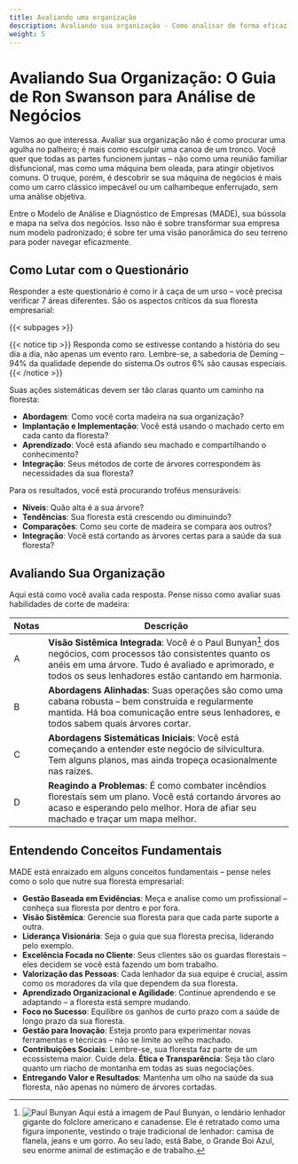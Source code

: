 ```yaml
---
title: Avaliando uma organização
description: Avaliando sua organização - Como analisar de forma eficaz uma empresa, negócio ou departamento
weight: 5
---
```


# Avaliando Sua Organização: O Guia de Ron Swanson para Análise de Negócios

Vamos ao que interessa. Avaliar sua organização não é como procurar uma agulha no palheiro; é mais como esculpir uma canoa de um tronco. Você quer que todas as partes funcionem juntas – não como uma reunião familiar disfuncional, mas como uma máquina bem oleada, para atingir objetivos comuns. O truque, porém, é descobrir se sua máquina de negócios é mais como um carro clássico impecável ou um calhambeque enferrujado, sem uma análise objetiva.

Entre o Modelo de Análise e Diagnóstico de Empresas (MADE), sua bússola e mapa na selva dos negócios. Isso não é sobre transformar sua empresa num modelo padronizado; é sobre ter uma visão panorâmica do seu terreno para poder navegar eficazmente.

## Como Lutar com o Questionário

Responder a este questionário é como ir à caça de um urso – você precisa verificar 7 áreas diferentes. São os aspectos críticos da sua floresta empresarial:

{{< subpages >}}

{{< notice tip >}} 
Responda como se estivesse contando a história do seu dia a dia, não apenas um evento raro. Lembre-se, a sabedoria de Deming – 94% da qualidade depende do sistema.Os outros 6% são causas especiais. 
{{< /notice >}}

Suas ações sistemáticas devem ser tão claras quanto um caminho na floresta:

- **Abordagem**: Como você corta madeira na sua organização?
- **Implantação e Implementação**: Você está usando o machado certo em cada canto da floresta?
- **Aprendizado**: Você está afiando seu machado e compartilhando o conhecimento?
- **Integração**: Seus métodos de corte de árvores correspondem às necessidades da sua floresta?

Para os resultados, você está procurando troféus mensuráveis:

- **Níveis**: Quão alta é a sua árvore?
- **Tendências**: Sua floresta está crescendo ou diminuindo?
- **Comparações**: Como seu corte de madeira se compara aos outros?
- **Integração**: Você está cortando as árvores certas para a saúde da sua floresta?

## Avaliando Sua Organização

Aqui está como você avalia cada resposta. Pense nisso como avaliar suas habilidades de corte de madeira:

| Notas  | Descrição                                                      |
| ----- | -------------------------------------------------------------- |
| A     | **Visão Sistêmica Integrada**: Você é o Paul Bunyan[^1] dos negócios, com processos tão consistentes quanto os anéis em uma árvore. Tudo é avaliado e aprimorado, e todos os seus lenhadores estão cantando em harmonia. |
| B     | **Abordagens Alinhadas**: Suas operações são como uma cabana robusta – bem construída e regularmente mantida. Há boa comunicação entre seus lenhadores, e todos sabem quais árvores cortar. |
| C     | **Abordagens Sistemáticas Iniciais**: Você está começando a entender este negócio de silvicultura. Tem alguns planos, mas ainda tropeça ocasionalmente nas raízes. |
| D     | **Reagindo a Problemas**: É como combater incêndios florestais sem um plano. Você está cortando árvores ao acaso e esperando pelo melhor. Hora de afiar seu machado e traçar um mapa melhor. |


## Entendendo Conceitos Fundamentais
MADE está enraizado em alguns conceitos fundamentais – pense neles como o solo que nutre sua floresta empresarial:

- **Gestão Baseada em Evidências**: Meça e analise como um profissional – conheça sua floresta por dentro e por fora.
- **Visão Sistêmica**: Gerencie sua floresta para que cada parte suporte a outra.
- **Liderança Visionária**: Seja o guia que sua floresta precisa, liderando pelo exemplo.
- **Excelência Focada no Cliente**: Seus clientes são os guardas florestais – eles decidem se você está fazendo um bom trabalho.
- **Valorização das Pessoas**: Cada lenhador da sua equipe é crucial, assim como os moradores da vila que dependem da sua floresta.
- **Aprendizado Organizacional e Agilidade**: Continue aprendendo e se adaptando – a floresta está sempre mudando.
- **Foco no Sucesso**: Equilibre os ganhos de curto prazo com a saúde de longo prazo da sua floresta.
- **Gestão para Inovação**: Esteja pronto para experimentar novas ferramentas e técnicas – não se limite ao velho machado.
- **Contribuições Sociais**: Lembre-se, sua floresta faz parte de um ecossistema maior. Cuide dela.
**Ética e Transparência**: Seja tão claro quanto um riacho de montanha em todas as suas negociações.
- **Entregando Valor e Resultados**: Mantenha um olho na saúde da sua floresta, não apenas no número de árvores cortadas.



[^1]: ![Paul Bunyan](/uploads/gallery/Paul-Bunyan.jpg) Aqui está a imagem de Paul Bunyan, o lendário lenhador gigante do folclore americano e canadense. Ele é retratado como uma figura imponente, vestindo o traje tradicional de lenhador: camisa de flanela, jeans e um gorro. Ao seu lado, está Babe, o Grande Boi Azul, seu enorme animal de estimação e de trabalho.